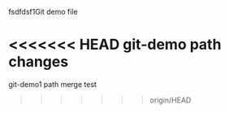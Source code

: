fsdfdsf1Git demo file

<<<<<<< HEAD
git-demo path changes
=======
git-demo1 path merge test
>>>>>>> origin/HEAD
